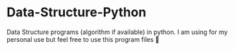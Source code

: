 # Data-Structure-Python
Data Structure programs (algorithm if available) in python. I am using for my personal use but feel free to use this program files 📂 

